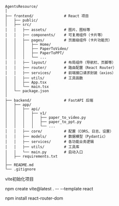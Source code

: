 ```
AgentsResource/
│
├── frontend/              # React 项目
│   ├── public/
│   ├── src/
│   │   ├── assets/        # 图片、图标等
│   │   ├── components/    # 可复用组件（卡片等）
│   │   ├── pages/         # 页面级组件（卡片功能页）
│   │   │   ├── Home/
│   │   │   ├── PaperToVideo/
│   │   │   ├── PaperToPPT/
│   │   │   └── ...
│   │   ├── layout/        # 布局组件（导航栏、页脚等）
│   │   ├── router/        # 路由配置（React Router）
│   │   ├── services/      # 前端接口请求封装（axios）
│   │   ├── utils/         # 工具函数
│   │   ├── App.tsx
│   │   └── main.tsx
│   └── package.json
│
├── backend/               # FastAPI 后端
│   ├── app/
│   │   ├── api/
│   │   │   ├── v1/
│   │   │   │   ├── paper_to_video.py
│   │   │   │   ├── paper_to_ppt.py
│   │   │   │   └── ...
│   │   ├── core/          # 配置（CORS、日志、设置）
│   │   ├── models/        # 数据模型（Pydantic）
│   │   ├── services/      # 各功能业务逻辑
│   │   ├── utils/         # 工具库
│   │   └── main.py        # 启动入口
│   ├── requirements.txt
│
├── README.md
└── .gitignore
```

vite初始化项目
<!-- npm create vite@latest frontend -- --template react-ts -->
npm create vite@latest . -- --template react


<!-- 安装 Tailwind CSS + Shadcn UI
npm install -D tailwindcss postcss autoprefixer
npx tailwindcss init -p -->

npm install react-router-dom